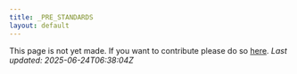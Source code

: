 ```yaml
---
title: _PRE_STANDARDS
layout: default
---
```


This page is not yet made. If you want to contribute please do so [here](https://github.com/CrazyH2/Bigstone/blob/wiki/components/_PRE_STANDARDS.md).
_Last updated: 2025-06-24T06:38:04Z_
